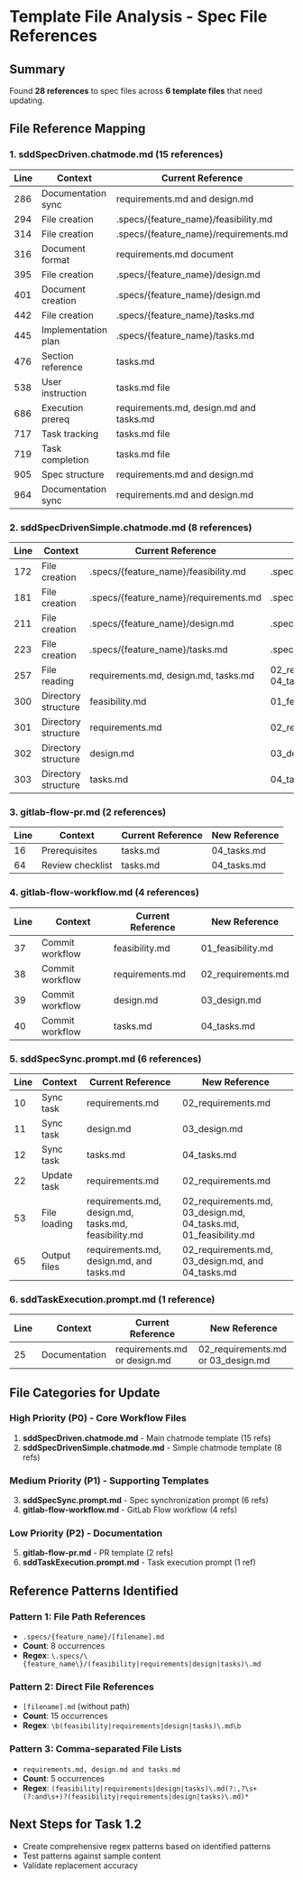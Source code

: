 # Template File Analysis - Spec File References

## Summary
Found **28 references** to spec files across **6 template files** that need updating.

## File Reference Mapping

### 1. sddSpecDriven.chatmode.md (15 references)
| Line | Context | Current Reference | New Reference |
|------|---------|-------------------|---------------|
| 286 | Documentation sync | requirements.md and design.md | 02_requirements.md and 03_design.md |
| 294 | File creation | .specs/{feature_name}/feasibility.md | .specs/{feature_name}/01_feasibility.md |
| 314 | File creation | .specs/{feature_name}/requirements.md | .specs/{feature_name}/02_requirements.md |
| 316 | Document format | requirements.md document | 02_requirements.md document |
| 395 | File creation | .specs/{feature_name}/design.md | .specs/{feature_name}/03_design.md |
| 401 | Document creation | .specs/{feature_name}/design.md | .specs/{feature_name}/03_design.md |
| 442 | File creation | .specs/{feature_name}/tasks.md | .specs/{feature_name}/04_tasks.md |
| 445 | Implementation plan | .specs/{feature_name}/tasks.md | .specs/{feature_name}/04_tasks.md |
| 476 | Section reference | tasks.md | 04_tasks.md |
| 538 | User instruction | tasks.md file | 04_tasks.md file |
| 686 | Execution prereq | requirements.md, design.md and tasks.md | 02_requirements.md, 03_design.md and 04_tasks.md |
| 717 | Task tracking | tasks.md file | 04_tasks.md file |
| 719 | Task completion | tasks.md file | 04_tasks.md file |
| 905 | Spec structure | requirements.md and design.md | 02_requirements.md and 03_design.md |
| 964 | Documentation sync | requirements.md and design.md | 02_requirements.md and 03_design.md |

### 2. sddSpecDrivenSimple.chatmode.md (8 references)
| Line | Context | Current Reference | New Reference |
|------|---------|-------------------|---------------|
| 172 | File creation | .specs/{feature_name}/feasibility.md | .specs/{feature_name}/01_feasibility.md |
| 181 | File creation | .specs/{feature_name}/requirements.md | .specs/{feature_name}/02_requirements.md |
| 211 | File creation | .specs/{feature_name}/design.md | .specs/{feature_name}/03_design.md |
| 223 | File creation | .specs/{feature_name}/tasks.md | .specs/{feature_name}/04_tasks.md |
| 257 | File reading | requirements.md, design.md, tasks.md | 02_requirements.md, 03_design.md, 04_tasks.md |
| 300 | Directory structure | feasibility.md | 01_feasibility.md |
| 301 | Directory structure | requirements.md | 02_requirements.md |
| 302 | Directory structure | design.md | 03_design.md |
| 303 | Directory structure | tasks.md | 04_tasks.md |

### 3. gitlab-flow-pr.md (2 references)
| Line | Context | Current Reference | New Reference |
|------|---------|-------------------|---------------|
| 16 | Prerequisites | tasks.md | 04_tasks.md |
| 64 | Review checklist | tasks.md | 04_tasks.md |

### 4. gitlab-flow-workflow.md (4 references)
| Line | Context | Current Reference | New Reference |
|------|---------|-------------------|---------------|
| 37 | Commit workflow | feasibility.md | 01_feasibility.md |
| 38 | Commit workflow | requirements.md | 02_requirements.md |
| 39 | Commit workflow | design.md | 03_design.md |
| 40 | Commit workflow | tasks.md | 04_tasks.md |

### 5. sddSpecSync.prompt.md (6 references)
| Line | Context | Current Reference | New Reference |
|------|---------|-------------------|---------------|
| 10 | Sync task | requirements.md | 02_requirements.md |
| 11 | Sync task | design.md | 03_design.md |
| 12 | Sync task | tasks.md | 04_tasks.md |
| 22 | Update task | requirements.md | 02_requirements.md |
| 53 | File loading | requirements.md, design.md, tasks.md, feasibility.md | 02_requirements.md, 03_design.md, 04_tasks.md, 01_feasibility.md |
| 65 | Output files | requirements.md, design.md, and tasks.md | 02_requirements.md, 03_design.md, and 04_tasks.md |

### 6. sddTaskExecution.prompt.md (1 reference)
| Line | Context | Current Reference | New Reference |
|------|---------|-------------------|---------------|
| 25 | Documentation | requirements.md or design.md | 02_requirements.md or 03_design.md |

## File Categories for Update

### High Priority (P0) - Core Workflow Files
1. **sddSpecDriven.chatmode.md** - Main chatmode template (15 refs)
2. **sddSpecDrivenSimple.chatmode.md** - Simple chatmode template (8 refs)

### Medium Priority (P1) - Supporting Templates  
3. **sddSpecSync.prompt.md** - Spec synchronization prompt (6 refs)
4. **gitlab-flow-workflow.md** - GitLab Flow workflow (4 refs)

### Low Priority (P2) - Documentation
5. **gitlab-flow-pr.md** - PR template (2 refs)
6. **sddTaskExecution.prompt.md** - Task execution prompt (1 ref)

## Reference Patterns Identified

### Pattern 1: File Path References
- `.specs/{feature_name}/[filename].md`
- **Count**: 8 occurrences
- **Regex**: `\.specs/\{feature_name\}/(feasibility|requirements|design|tasks)\.md`

### Pattern 2: Direct File References
- `[filename].md` (without path)
- **Count**: 15 occurrences  
- **Regex**: `\b(feasibility|requirements|design|tasks)\.md\b`

### Pattern 3: Comma-separated File Lists
- `requirements.md, design.md and tasks.md`
- **Count**: 5 occurrences
- **Regex**: `(feasibility|requirements|design|tasks)\.md(?:,?\s+(?:and\s+)?(feasibility|requirements|design|tasks)\.md)*`

## Next Steps for Task 1.2
- Create comprehensive regex patterns based on identified patterns
- Test patterns against sample content
- Validate replacement accuracy